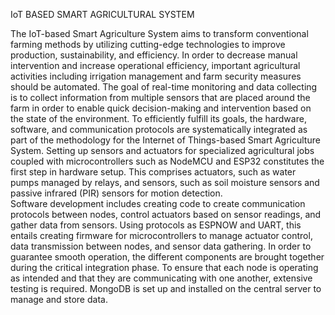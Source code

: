 IoT BASED SMART AGRICULTURAL SYSTEM

The IoT-based Smart Agriculture System aims to transform conventional farming methods by 
utilizing cutting-edge technologies to improve production, sustainability, and efficiency. In 
order to decrease manual intervention and increase operational efficiency, important 
agricultural activities including irrigation management and farm security measures should be 
automated. The goal of real-time monitoring and data collecting is to collect information from 
multiple sensors that are placed around the farm in order to enable quick decision-making and 
intervention based on the state of the environment. To efficiently fulfill its goals, the hardware, software, and communication protocols are 
systematically integrated as part of the methodology for the Internet of Things-based Smart 
Agriculture System. Setting up sensors and actuators for specialized agricultural jobs coupled 
with microcontrollers such as NodeMCU and ESP32 constitutes the first step in hardware 
setup. This comprises actuators, such as water pumps managed by relays, and sensors, such as 
soil moisture sensors and passive infrared (PIR) sensors for motion detection.  
Software development includes creating code to create communication protocols between 
nodes, control actuators based on sensor readings, and gather data from sensors. Using 
protocols as ESPNOW and UART, this entails creating firmware for microcontrollers to 
manage actuator control, data transmission between nodes, and sensor data gathering. In order 
to guarantee smooth operation, the different components are brought together during the critical 
integration phase. To ensure that each node is operating as intended and that they are 
communicating with one another, extensive testing is required. MongoDB is set up and 
installed on the central server to manage and store data. 
